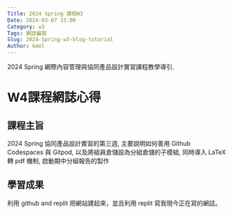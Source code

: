 ```yaml
---
Title: 2024 Spring 課程W3
Date: 2024-03-07 15:00
Category: w3
Tags: 網誌編寫
Slug: 2024-Spring-w3-blog-tutorial
Author: kmol
---
```


2024 Spring 網際內容管理與協同產品設計實習課程教學導引.

<!-- PELICAN_END_SUMMARY -->
# W4課程網誌心得

## 課程主旨
2024 Spring 協同產品設計實習的第三週, 主要說明如何善用 Github Codespaces 與 Gitpod, 以及將組員倉儲設為分組倉儲的子模組, 同時導入 LaTeX 轉 pdf 機制, 啟動期中分組報告的製作
## 學習成果
利用 github and replit 把網站建起來，並且利用 replit 寫我現今正在寫的網誌。